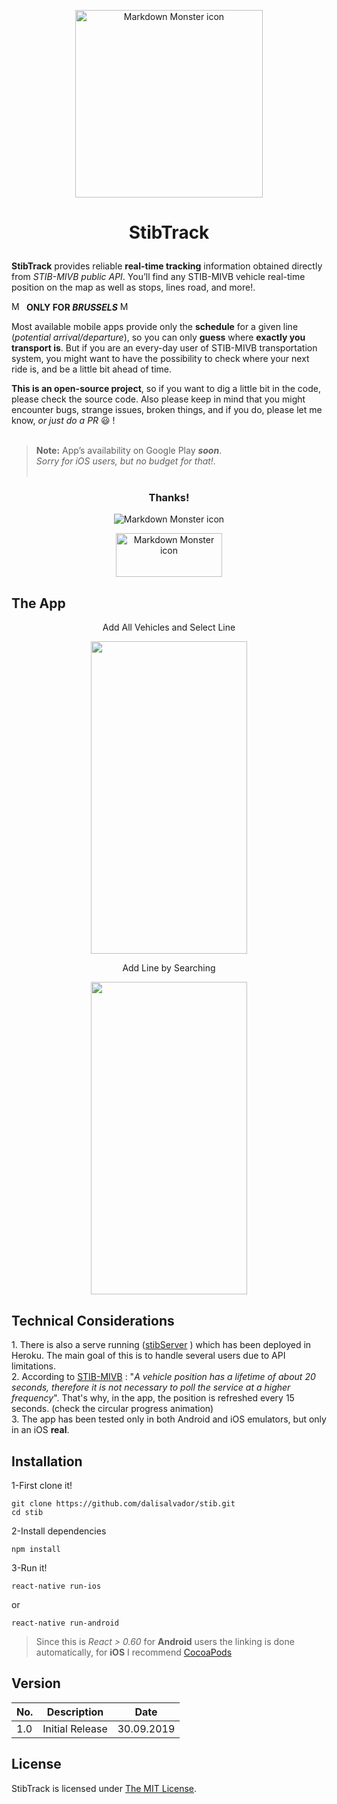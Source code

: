 
<p align="center">
  <img src="https://image.flaticon.com/icons/svg/1646/1646720.svg" alt="Markdown Monster icon" width="300px" height="300px">
</p>
<h1 id="p-aligncenterstibtrack-p"><p align="center">StibTrack </p></h1>
<p><strong>StibTrack</strong> provides reliable <strong>real-time tracking</strong> information obtained directly from <em>STIB-MIVB public API</em>. You’ll find any STIB-MIVB vehicle real-time position on the map as well as stops, lines road, and more!.</p>
<p><img src="https://image.flaticon.com/icons/svg/197/197583.svg" alt="Markdown Monster icon" width="20px" height="15px">          <strong>ONLY FOR <em>BRUSSELS</em></strong>   <img src="https://image.flaticon.com/icons/svg/197/197583.svg" alt="Markdown Monster icon" width="20px" height="15px"></p>
<p>Most available mobile apps provide only the <strong>schedule</strong> for a given line (<em>potential arrival/departure</em>), so you can only <strong>guess</strong> where <strong>exactly you transport is</strong>. But if you are an every-day user of STIB-MIVB transportation system, you might want to have the possibility to check where your next ride is, and be a little bit ahead of time.</p>
<p><strong>This is an open-source project</strong>, so if you want to dig a little bit in the code, please check the source code. Also please keep in mind that you might encounter bugs, strange issues, broken things, and if you do, please let me know, <em>or just do a PR</em>  😃 !<br>
<br></p>
<blockquote>
<p><strong>Note:</strong> App’s availability on Google Play <em><strong>soon</strong></em>.<br>
<em>Sorry for iOS users, but no budget for that!.</em><br>
<br></p>
</blockquote>
<h3 id="p-aligncenterthanksp"><p align="center">Thanks!</p></h3>
 <p align="center">
 <img src="https://github.githubassets.com/images/icons/emoji/unicode/2764.png" alt="Markdown Monster icon">
 </p>
<p align="center">
  <img src="https://www.workinlogistics.be/uploads/public/company/logos/58aef3b03a924.png" alt="Markdown Monster icon" width="170px" height="70px"></p>
<h2 id="the-app">The App</h2>
<p align="center">
Add All Vehicles and Select Line
</p>
<p align="center">
<img src="./assets/img/stib1.gif" width="250" height="500" />
</p>

<p align="center">
Add Line by Searching
</p>
<p align="center">
<img src="./assets/img/stib2.gif" width="250" height="500" />
</p>


<h2 id="considerations">Technical Considerations</h2>
1.	There is also a serve running  (<a href="https://github.com/dalisalvador/stibserver">stibServer</a> ) which has been deployed in Heroku. The main goal of this is to handle several users due to API limitations.<br>
2. According to <a href="https://opendata.stib-mivb.be/store/data">STIB-MIVB</a> : "<i>A vehicle position has a lifetime of about 20 seconds, therefore it is not necessary to poll the service at a higher frequency</i>". That's why, in the app,  the position is refreshed every 15 seconds. (check the circular progress animation)<br>
3. The app has been tested only in both Android and iOS emulators, but only in an iOS <b>real</b>.  
<h2 id="installation">Installation</h2>
<p>1-First clone it!</p>
<pre><code>git clone https://github.com/dalisalvador/stib.git
cd stib
</code></pre>
<p>2-Install dependencies</p>
<pre><code>npm install
</code></pre>
<p>3-Run it!</p>
<pre><code>react-native run-ios
</code></pre>
<p>or</p>
<pre><code>react-native run-android
</code></pre>
<blockquote>
<p>Since this is <em>React &gt; 0.60</em> for <strong>Android</strong> users the linking is done automatically, for <strong>iOS</strong> I recommend <a href="http://cocoapods.org/">CocoaPods</a></p>
</blockquote>
<h2 id="version">Version</h2>
<table>
<thead>
<tr>
<th>No.</th>
<th>Description</th>
<th>Date</th>
</tr>
</thead>
<tbody>
<tr>
<td>1.0</td>
<td>Initial Release</td>
<td>30.09.2019</td>
</tr>
</tbody>
</table><h2 id="license">License</h2>
<p>StibTrack is licensed under <a href="LICENSE">The MIT License</a>.</p>

